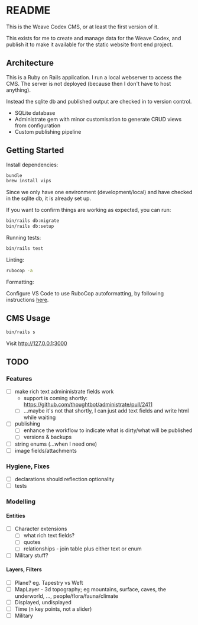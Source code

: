 # README

This is the Weave Codex CMS, or at least the first version of it.

This exists for me to create and manage data for the Weave Codex, and publish it to make it available for the static website front end project.

## Architecture

This is a Ruby on Rails application. I run a local webserver to access the CMS. The server is not deployed (because then I don't have to host anything).

Instead the sqlite db and published output are checked in to version control.

* SQLite database
* Administrate gem with minor customisation to generate CRUD views from configuration
* Custom publishing pipeline

## Getting Started

Install dependencies:

```sh
bundle
brew install vips
```

Since we only have one environment (development/local) and have checked in the sqlite db, it is already set up. 

If you want to confirm things are working as expected, you can run:

```sh
bin/rails db:migrate
bin/rails db:setup
```

Running tests:

```sh
bin/rails test
```

Linting:

```sh
rubocop -a
```

Formatting:

Configure VS Code to use RuboCop autoformatting, by following instructions
[here](https://docs.rubocop.org/rubocop/usage/lsp.html).

## CMS Usage

```sh
bin/rails s
```

Visit http://127.0.0.1:3000

## TODO

### Features

- [ ] make rich text admininistrate fields work
  * support is coming shortly: https://github.com/thoughtbot/administrate/pull/2411
  - [ ] ...maybe it's not that shortly, I can just add text fields and write html while waiting
- [ ] publishing
  - [ ] enhance the workflow to indicate what is dirty/what will be published
  - [ ] versions & backups
- [ ] string enums (...when I need one)
- [ ] image fields/attachments

### Hygiene, Fixes

- [ ] declarations should reflection optionality
- [ ] tests

### Modelling

#### Entities

- [ ] Character extensions
  - [ ] what rich text fields?
  - [ ] quotes
  - [ ] relationships - join table plus either text or enum
- [ ] Military stuff?

#### Layers, Filters

- [ ] Plane? eg. Tapestry vs Weft
- [ ] MapLayer - 3d topography; eg mountains, surface, caves, the underworld, ..., people/flora/fauna/climate
- [ ] Displayed, undisplayed
- [ ] Time (n key points, not a slider)
- [ ] Military
